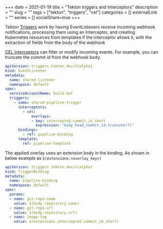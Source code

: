 +++ 
date = 2021-01-19
title = "Tekton triggers and Interceptors"
description = ""
slug = "" 
tags = ["tekton", "triggers", "cel"]
categories = []
externalLink = ""
series = []
socialShare=true
+++

Tekton [Triggers](https://tekton.dev/docs/triggers/) work by having EventListeners receive incoming webhook notifications, processing them using an Interceptor, and creating Kubernetes resources from templates if the interceptor allows it, with the extraction of fields from the body of the webhook

[CEL Interceptors](https://tekton.dev/docs/triggers/eventlisteners/#cel-interceptors) can filter or modify incoming events. For example, you can truncate the commit id from the webhook body.

```yaml
apiVersion: triggers.tekton.dev/v1alpha1
kind: EventListener
metadata:
  name: shared-listener
  namespace: default
spec:
  serviceAccountName: build-bot
  triggers:
    - name: shared-pipeline-trigger
      interceptors:
        - cel:
            overlays:
            - key: intercepted.commit_id_short
              expression: "body.head_commit.id.truncate(7)"
      bindings:
        - ref: pipeline-binding
      template:
        ref: pipeline-template
```

The applied overlay uses an extension body in the binding. As shown in below example as `$(extensions.<overlay_key>)`

```yaml
apiVersion: triggers.tekton.dev/v1alpha1
kind: TriggerBinding
metadata:
  name: pipeline-binding
  namespace: default
spec:
  params:
  - name: git-repo-name
    value: $(body.repository.name)
  - name: git-repo-url
    value: $(body.repository.url)
  - name: image-tag
    value: $(extensions.intercepted.commit_id_short)
```
